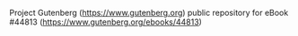 Project Gutenberg (https://www.gutenberg.org) public repository for eBook #44813 (https://www.gutenberg.org/ebooks/44813)
